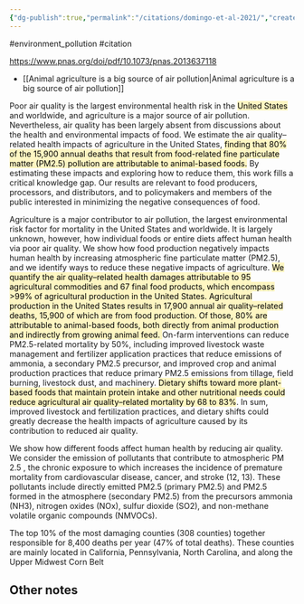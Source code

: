 ```yaml
---
{"dg-publish":true,"permalink":"/citations/domingo-et-al-2021/","created":"2024-07-01T16:29:46.192+01:00","updated":"2025-09-28T23:40:35.951+01:00"}
---
```


#environment_pollution #citation 

https://www.pnas.org/doi/pdf/10.1073/pnas.2013637118

- [[Animal agriculture is a big source of air pollution\|Animal agriculture is a big source of air pollution]]

Poor air quality is the largest environmental health risk in the <mark style="background: #FFF3A3A6;">United States </mark>and worldwide, and agriculture is a major source of air pollution. Nevertheless, air quality has been largely absent from discussions about the health and environmental impacts of food. We estimate the air quality–related health impacts of agriculture in the United States, <mark style="background: #FFF3A3A6;">finding that 80% of the 15,900 annual deaths that result from food-related fine particulate matter (PM2.5) pollution are attributable to animal-based foods.</mark> By estimating these impacts and exploring how to reduce them, this work fills a critical knowledge gap. Our results are relevant to food producers, processors, and distributors, and to policymakers and members of the public interested in minimizing the negative consequences of food.

Agriculture is a major contributor to air pollution, the largest environmental risk factor for mortality in the United States and worldwide. It is largely unknown, however, how individual foods or entire diets affect human health via poor air quality. We show how food production negatively impacts human health by increasing atmospheric fine particulate matter (PM2.5), and we identify ways to reduce these negative impacts of agriculture. <mark style="background: #FFF3A3A6;">We quantify the air quality–related health damages attributable to 95 agricultural commodities and 67 final food products, which encompass >99% of agricultural production in the United States. Agricultural production in the United States results in 17,900 annual air quality–related deaths, 15,900 of which are from food production. Of those, 80% are attributable to animal-based foods, both directly from animal production and indirectly from growing animal feed. </mark>On-farm interventions can reduce PM2.5-related mortality by 50%, including improved livestock waste management and fertilizer application practices that reduce emissions of ammonia, a secondary PM2.5 precursor, and improved crop and animal production practices that reduce primary PM2.5 emissions from tillage, field burning, livestock dust, and machinery. <mark style="background: #FFF3A3A6;">Dietary shifts toward more plant-based foods that maintain protein intake and other nutritional needs could reduce agricultural air quality–related mortality by 68 to 83%</mark>. In sum, improved livestock and fertilization practices, and dietary shifts could greatly decrease the health impacts of agriculture caused by its contribution to reduced air quality.

We show how different foods affect human health by reducing air quality. We consider the emission of pollutants that contribute to atmospheric PM 2.5 , the chronic exposure to which increases the incidence of premature mortality from cardiovascular disease, cancer, and stroke (12, 13). These pollutants include directly emitted PM2.5 (primary PM2.5) and PM2.5 formed in the atmosphere (secondary PM2.5) from the precursors ammonia (NH3), nitrogen oxides (NOx), sulfur dioxide (SO2), and non-methane volatile organic compounds (NMVOCs).

The top 10% of the most damaging counties (308 counties) together responsible for 8,400 deaths per year (47% of total deaths). These counties are mainly located in California, Pennsylvania, North Carolina, and along the Upper Midwest Corn Belt 
## Other notes